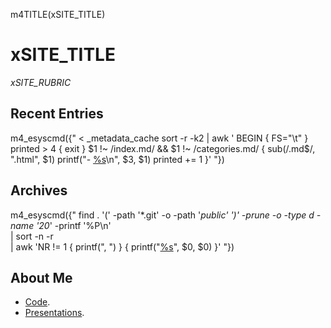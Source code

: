 m4TITLE(xSITE_TITLE)

# xSITE_TITLE

<em>xSITE_RUBRIC</em>

## Recent Entries

m4_esyscmd({"
< _metadata_cache sort -r -k2 | awk '
    BEGIN { FS="\t" }
    printed > 4 { exit }
    $1 !~ /index.md/ && $1 !~ /categories.md/ {
        sub(/\.md$/, ".html", $1)
        printf("- [%s](/%s)\n", $3, $1)
        printed += 1
    }'
"})

## Archives

m4_esyscmd({"
find . '(' -path '*.git' -o -path '*public' ')' -prune -o -type d -name '20*' -printf '%P\n' \
    | sort -n -r \
    | awk 'NR != 1 { printf(", ") } { printf("[%s](%s)", $0, $0) }'
"})

## About Me

* [Code](https://github.com/whiteinge/).
* [Presentations](https://github.com/whiteinge/presentations/#readme).
